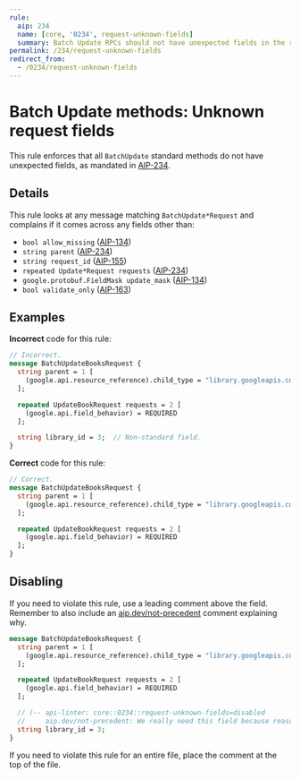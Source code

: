 ```yaml
---
rule:
  aip: 234
  name: [core, '0234', request-unknown-fields]
  summary: Batch Update RPCs should not have unexpected fields in the request.
permalink: /234/request-unknown-fields
redirect_from:
  - /0234/request-unknown-fields
---
```


# Batch Update methods: Unknown request fields

This rule enforces that all `BatchUpdate` standard methods do not have unexpected
fields, as mandated in [AIP-234][].

## Details

This rule looks at any message matching `BatchUpdate*Request` and complains if it comes
across any fields other than:

- `bool allow_missing` ([AIP-134][])
- `string parent` ([AIP-234][])
- `string request_id` ([AIP-155][])
- `repeated Update*Request requests` ([AIP-234][])
- `google.protobuf.FieldMask update_mask` ([AIP-134][])
- `bool validate_only` ([AIP-163][])

## Examples

**Incorrect** code for this rule:

```proto
// Incorrect.
message BatchUpdateBooksRequest {
  string parent = 1 [
    (google.api.resource_reference).child_type = "library.googleapis.com/Book"
  ];

  repeated UpdateBookRequest requests = 2 [
    (google.api.field_behavior) = REQUIRED
  ];

  string library_id = 3;  // Non-standard field.
}
```

**Correct** code for this rule:

```proto
// Correct.
message BatchUpdateBooksRequest {
  string parent = 1 [
    (google.api.resource_reference).child_type = "library.googleapis.com/Book"
  ];

  repeated UpdateBookRequest requests = 2 [
    (google.api.field_behavior) = REQUIRED
  ];
}
```

## Disabling

If you need to violate this rule, use a leading comment above the field.
Remember to also include an [aip.dev/not-precedent][] comment explaining why.

```proto
message BatchUpdateBooksRequest {
  string parent = 1 [
    (google.api.resource_reference).child_type = "library.googleapis.com/Book"
  ];

  repeated UpdateBookRequest requests = 2 [
    (google.api.field_behavior) = REQUIRED
  ];

  // (-- api-linter: core::0234::request-unknown-fields=disabled
  //     aip.dev/not-precedent: We really need this field because reasons. --)
  string library_id = 3;
}
```

If you need to violate this rule for an entire file, place the comment at the
top of the file.

[aip-134]: https://aip.dev/134
[aip-155]: https://aip.dev/155
[aip-163]: https://aip.dev/163
[aip-234]: https://aip.dev/234
[aip.dev/not-precedent]: https://aip.dev/not-precedent
